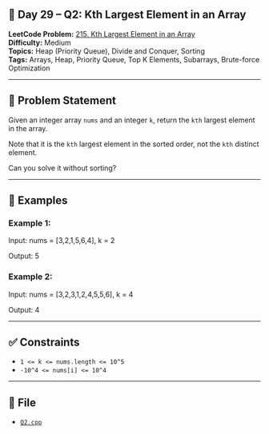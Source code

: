 ## 🧩 **Day 29 – Q2: Kth Largest Element in an Array**

**LeetCode Problem:** [215. Kth Largest Element in an Array](https://leetcode.com/problems/kth-largest-element-in-an-array/)  
**Difficulty:** Medium  
**Topics:** Heap (Priority Queue), Divide and Conquer, Sorting  
**Tags:** Arrays, Heap, Priority Queue, Top K Elements, Subarrays, Brute-force Optimization

---

## 📄 Problem Statement

Given an integer array `nums` and an integer `k`, return the `kth` largest element in the array.

Note that it is the `kth` largest element in the sorted order, not the `kth` distinct element.

Can you solve it without sorting?

---

## 🧠 Examples

### Example 1:

Input: nums = [3,2,1,5,6,4], k = 2

Output: 5

### Example 2:

Input: nums = [3,2,3,1,2,4,5,5,6], k = 4

Output: 4

---

## ✅ Constraints

- `1 <= k <= nums.length <= 10^5`
- `-10^4 <= nums[i] <= 10^4`

---

## 📁 File

- [`Q2.cpp`](./Q2.cpp)
